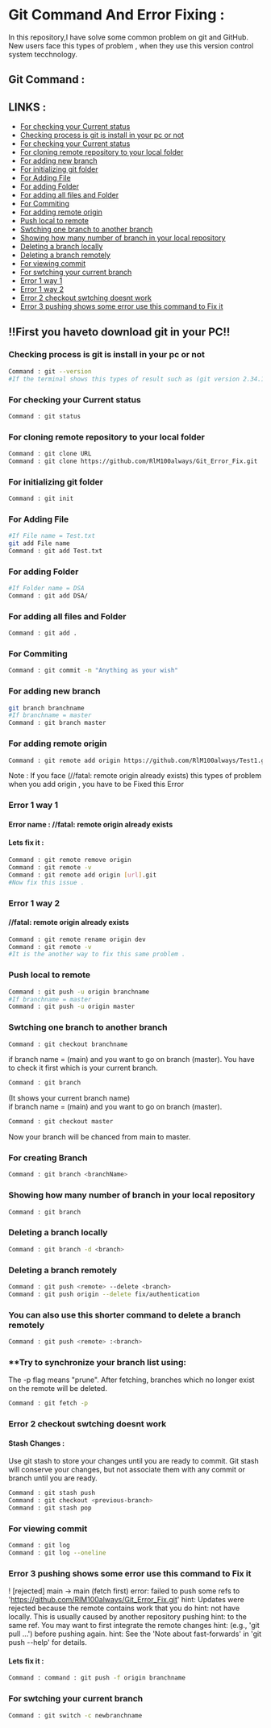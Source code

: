 # Git Command And Error Fixing :
In this repository,I  have solve some common problem on git and GitHub. New users face this types of problem , when they use this version control system tecchnology.
## Git Command :
## LINKS : 
- [For checking your Current status ](#for-checking-your-current-status)
- [Checking process is git is install in your pc or not](#checking-process-is-git-is-install-in-your-pc-or-not)
- [For checking your Current status](#for-checking-your-current-status)
- [For cloning remote repository to your local folder](#for-cloning-remote-repository-to-your-local-folder)
- [For adding new branch](#for-adding-new-branch)
- [For initializing git folder](#for-initializing-git-folder)
- [For Adding File](#for-adding-file)
- [For adding Folder ](#for-adding-folder)
- [For adding all files and Folder](#for-adding-all-files-and-folder)
- [For Commiting ](#For-commiting )
- [For adding remote origin ](#for-adding-remote-origin )
- [Push local to remote](#push-local-to-remote)
- [Swtching one branch to another branch](#swtching-one-branch-to-another-branch)
- [Showing how many number of branch in your local repository](#showing-how-many-number-of-branch-in-your-local-repository)
- [Deleting a branch locally ](#deleting-a-branch-locally )
- [ Deleting a branch remotely ](#deleting-a-branch-remotely )
- [ For viewing commit ](#for-viewing-commit)
- [For swtching your current branch ](#for-swtching-your-current-branch)
- [Error 1 way 1](#error-1-way-1)
- [Error 1 way 2](#error-1-way-2)
- [ Error 2 checkout swtching doesnt work ](#error-2-checkout-swtching-doesnt-work)
- [Error 3 pushing shows some error use this command to Fix it](#error-3-pushing-shows-some-error-use-this-command-to-fix-it)

## !!First you haveto download git in your PC!!
### Checking process is git is install in your pc or not

```sh
Command : git --version
#If the terminal shows this types of result such as (git version 2.34.1) that means git is installed in your PC .
```

### For checking your Current status 

```sh
Command : git status
```

### For cloning remote repository to your local folder 
```sh
Command : git clone URL
Command : git clone https://github.com/RlM100always/Git_Error_Fix.git
```

### For initializing git folder 
```sh
Command : git init
```

### For Adding File 
```sh
#If File name = Test.txt
git add File name
Command : git add Test.txt
```

### For adding Folder 
```sh
#If Folder name = DSA
Command : git add DSA/
```

### For adding all files and Folder 
```sh
Command : git add . 
```

### For Commiting 
```sh
Command : git commit -m "Anything as your wish"

```

### For adding new branch 
```sh
git branch branchname
#If branchname = master
Command : git branch master
```

### For adding remote origin 
```sh
Command : git remote add origin https://github.com/RlM100always/Test1.git
```
Note : If you face (//fatal: remote origin already exists) this types of problem when you add origin , you have to be Fixed this Error

### Error 1 way 1
#### Error name : //fatal: remote origin already exists 
#### Lets fix it :
```sh
Command : git remote remove origin
Command : git remote -v
Command : git remote add origin [url].git
#Now fix this issue .
```

### Error 1 way 2
#### //fatal: remote origin already exists 
```sh
Command : git remote rename origin dev
Command : git remote -v
#It is the another way to fix this same problem .
```

###  Push local to remote
```sh
Command : git push -u origin branchname
#If branchname = master
Command : git push -u origin master
```

### Swtching one branch to another branch 
```sh
Command : git checkout branchname
```
if branch name = (main) and you want to go on branch (master).
You have to check it first which is your current branch.
```sh
Command : git branch
```
(It shows your current branch name) <br>
if branch name = (main) and you want to go on branch (master).
```sh
Command : git checkout master
```
Now your branch will be chanced from main to master.

### For creating Branch 
```sh
Command : git branch <branchName>
```

### Showing how many number of branch in your local repository 
```sh
Command : git branch
```

### Deleting a branch locally 
```sh
Command : git branch -d <branch>
```

### Deleting a branch remotely
```sh
Command : git push <remote> --delete <branch>
Command : git push origin --delete fix/authentication
```

### You can also use this shorter command to delete a branch remotely 
```sh
Command : git push <remote> :<branch>
```

###  **Try to synchronize your branch list using:
The -p flag means "prune". After fetching, branches which no longer exist on the remote will be deleted.
```sh
Command : git fetch -p
```

### Error 2 checkout swtching doesnt work 
#### Stash Changes :
Use git stash to store your changes until you are ready to commit. Git stash will conserve your changes, but not associate them with any commit or branch until you are ready.
```sh
Command : git stash push  
Command : git checkout <previous-branch>
Command : git stash pop 
```
### For viewing commit 
```sh
Command : git log
Command : git log --oneline
```
### Error 3 pushing shows some error use this command to Fix it 

! [rejected]        main -> main (fetch first)
error: failed to push some refs to 'https://github.com/RlM100always/Git_Error_Fix.git'
hint: Updates were rejected because the remote contains work that you do
hint: not have locally. This is usually caused by another repository pushing
hint: to the same ref. You may want to first integrate the remote changes
hint: (e.g., 'git pull ...') before pushing again.
hint: See the 'Note about fast-forwards' in 'git push --help' for details.
#### Lets fix it : 
```sh
Command : command : git push -f origin branchname
```

### For swtching your current branch 
```sh
Command : git switch -c newbranchname
```









